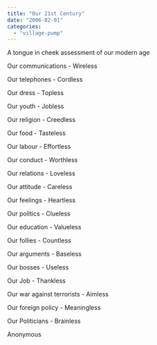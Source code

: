 ```yaml
---
title: "Our 21st Century"
date: "2006-02-01"
categories: 
  - "village-pump"
---
```


A tongue in cheek assessment of our modern age

Our communications - Wireless

Our telephones - Cordless

Our dress - Topless

Our youth - Jobless

Our religion - Creedless

Our food - Tasteless

Our labour - Effortless

Our conduct - Worthless

Our relations - Loveless

Our attitude - Careless

Our feelings - Heartless

Our politics - Clueless

Our education - Valueless

Our follies - Countless

Our arguments - Baseless

Our bosses - Useless

Our Job - Thankless

Our war against terrorists - Aimless

Our foreign policy - Meaningless

Our Politicians - Brainless

Anonymous
